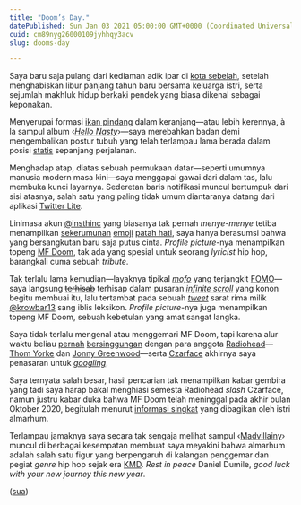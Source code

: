 ```yaml
---
title: "Doom’s Day."
datePublished: Sun Jan 03 2021 05:00:00 GMT+0000 (Coordinated Universal Time)
cuid: cm89nyg26000109jyhhqy3acv
slug: dooms-day

---
```


Saya baru saja pulang dari kediaman adik ipar di [kota sebelah](https://id.wikipedia.org/wiki/Sidoarjo,_Sidoarjo), setelah menghabiskan libur panjang tahun baru bersama keluarga istri, serta sejumlah makhluk hidup berkaki pendek yang biasa dikenal sebagai keponakan.

Menyerupai formasi [ikan pindang](https://en.wikipedia.org/wiki/Pindang#/media/File:Pindang_fishes_marketing_at_Kalibaru's_traditional_market,_Banyuwangi,_East_Java,_Indonesia.jpg) dalam keranjang—atau lebih kerennya, à la sampul album ‹[*Hello Nasty*](https://en.wikipedia.org/wiki/Hello_Nasty#/media/File:BeastieBoysHelloNasty.jpg)›—saya merebahkan badan demi mengembalikan postur tubuh yang telah terlampau lama berada dalam posisi [statis](https://open.spotify.com/album/17EL2Z4LEqMf0ozwMYbKjm?highlight=spotify:track:4BST19ePx4jOGjA4T3qQwg) sepanjang perjalanan.

Menghadap atap, diatas sebuah permukaan datar—seperti umumnya manusia modern masa kini—saya menggapai gawai dari dalam tas, lalu membuka kunci layarnya. Sederetan baris notifikasi muncul bertumpuk dari sisi atasnya, salah satu yang paling tidak umum diantaranya datang dari aplikasi [Twitter Lite](https://help.twitter.com/en/using-twitter/twitter-lite).

Linimasa akun [@insthinc](https://twitter.com/insthinc) yang biasanya tak pernah *menye-menye* tetiba menampilkan [sekerumunan](https://twitter.com/insthinc/status/1344858042056151040) [emoji](https://en.wikipedia.org/wiki/Emoji) [patah hati](https://emojipedia.org/broken-heart/), saya hanya berasumsi bahwa yang bersangkutan baru saja putus cinta. *Profile picture*\-nya menampilkan topeng [MF Doom](https://en.wikipedia.org/wiki/MF_Doom), tak ada yang spesial untuk seorang *lyricist* hip hop, barangkali cuma sebuah *tribute*.

Tak terlalu lama kemudian—layaknya tipikal [*mofo*](https://en.wiktionary.org/wiki/mofo#Etymology) yang terjangkit [FOMO](https://en.wikipedia.org/wiki/Fear_of_missing_out)—saya langsung [<s>terhisab</s>](https://id.wikipedia.org/wiki/Hisab_dan_rukyat) terhisap dalam pusaran [*infinite scroll*](https://en.wiktionary.org/wiki/infinite_scroll) yang konon begitu membuai itu, lalu tertambat pada sebuah [*tweet*](https://twitter.com/Krowbar13/status/1344874206559834116) sarat rima milik [@krowbar13](https://twitter.com/Krowbar13) sang iblis leksikon. *Profile picture*\-nya juga menampilkan topeng MF Doom, sebuah kebetulan yang amat sangat langka.

Saya tidak terlalu mengenal atau menggemari MF Doom, tapi karena alur waktu beliau [pernah](https://soundcloud.com/lexrecords/21-1) [bersinggungan](https://soundcloud.com/lexrecords/doom-gazzillion-ear-thom-yorke-gazilli-remix) dengan para anggota [Radiohead](https://en.wikipedia.org/wiki/Radiohead)—[Thom Yorke](https://en.wikipedia.org/wiki/Thom_Yorke) dan [Jonny Greenwood](https://en.wikipedia.org/wiki/Jonny_Greenwood)—serta [Czarface](https://en.wikipedia.org/wiki/Czarface) akhirnya saya penasaran untuk [*googling*](https://en.wikipedia.org/wiki/Google_\(verb\)#Etymology).

Saya ternyata salah besar, hasil pencarian tak menampilkan kabar gembira yang tadi saya harap bakal menghiasi semesta Radiohead *slash* Czarface, namun justru kabar duka bahwa MF Doom telah meninggal pada akhir bulan Oktober 2020, begitulah menurut [informasi singkat](https://theguardian.com/music/2020/dec/31/mf-doom-iconic-masked-hip-hop-mc-dies-aged-49) yang dibagikan oleh istri almarhum.

Terlampau jamaknya saya secara tak sengaja melihat sampul ‹[Madvillainy](https://stonesthrow.com/news/uncovered-madvillainy/)› muncul di berbagai kesempatan membuat saya meyakini bahwa almarhum adalah salah satu figur yang berpengaruh di kalangan penggemar dan pegiat *genre* hip hop sejak era [KMD](https://en.wikipedia.org/wiki/KMD). *Rest in peace* Daniel Dumile, *good luck with your new journey this new year*.

([sua](https://sua.ist))
